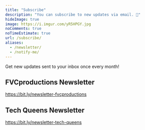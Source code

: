 ```yaml
---
title: "Subscribe"
description: "You can subscribe to new updates via email. 🌟"
hideImage: true
image: https://i.imgur.com/yR5HPGY.jpg
noComments: true
noTimeEstimate: true
url: /subscribe/
aliases:
  - /newsletter/
  - /notify-me/
---
```


Get new updates sent to your inbox once every month!

## FVCproductions Newsletter

https://bit.ly/newsletter-fvcproductions

## Tech Queens Newsletter

https://bit.ly/newsletter-tech-queens
